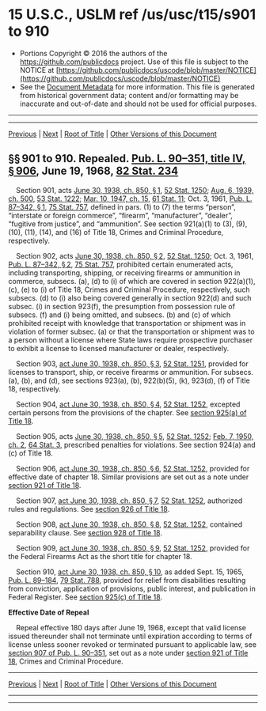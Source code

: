 ---
---

# 15 U.S.C., USLM ref /us/usc/t15/s901 to 910

* Portions Copyright © 2016 the authors of the https://github.com/publicdocs project.
  Use of this file is subject to the NOTICE at [https://github.com/publicdocs/uscode/blob/master/NOTICE](https://github.com/publicdocs/uscode/blob/master/NOTICE)
* See the [Document Metadata](././../../../..//README.md) for more information.
  This file is generated from historical government data; content and/or formatting may be inaccurate and out-of-date and should not be used for official purposes.

----------
----------

[Previous](./../../../..//us/usc/t15/ch18/m__us_usc_t15_ch18.md) | [Next](./../../../..//us/usc/t15/ch19/m__us_usc_t15_ch19.md) | [Root of Title](./../../../../) | [Other Versions of this Document](https://publicdocs.github.io/go/links?ns=uslm&ref=%2Fus%2Fusc%2Ft15%2Fs901+to+910)

## §§ 901 to 910. Repealed. [Pub. L. 90–351, title IV, § 906][/us/pl/90/351/s906], June 19, 1968, [82 Stat. 234][/us/stat/82/234]

    Section 901, acts [June 30, 1938, ch. 850, § 1][/us/act/1938-06-30/ch850/s1], [52 Stat. 1250][/us/stat/52/1250]; [Aug. 6, 1939, ch. 500][/us/act/1939-08-06/ch500], [53 Stat. 1222][/us/stat/53/1222]; [Mar. 10, 1947, ch. 15][/us/act/1947-03-10/ch15], [61 Stat. 11][/us/stat/61/11]; Oct. 3, 1961, [Pub. L. 87–342, § 1][/us/pl/87/342/s1], [75 Stat. 757][/us/stat/75/757], defined in pars. (1) to (7) the terms “person”, “interstate or foreign commerce”, “firearm”, “manufacturer”, “dealer”, “fugitive from justice”, and “ammunition”. See section 921(a)(1) to (3), (9), (10), (11), (14), and (16) of Title 18, Crimes and Criminal Procedure, respectively.

    Section 902, acts [June 30, 1938, ch. 850, § 2][/us/act/1938-06-30/ch850/s2], [52 Stat. 1250][/us/stat/52/1250]; Oct. 3, 1961, [Pub. L. 87–342, § 2][/us/pl/87/342/s2], [75 Stat. 757][/us/stat/75/757], prohibited certain enumerated acts, including transporting, shipping, or receiving firearms or ammunition in commerce, subsecs. (a), (d) to (i) of which are covered in section 922(a)(1), (c), (e) to (i) of Title 18, Crimes and Criminal Procedure, respectively, such subsecs. (d) to (i) also being covered generally in section 922(d) and such subsec. (i) in section 923(f), the presumption from possession rule of subsecs. (f) and (i) being omitted, and subsecs. (b) and (c) of which prohibited receipt with knowledge that transportation or shipment was in violation of former subsec. (a) or that the transportation or shipment was to a person without a license where State laws require prospective purchaser to exhibit a license to licensed manufacturer or dealer, respectively.

    Section 903, [act June 30, 1938, ch. 850, § 3][/us/act/1938-06-30/ch850/s3], [52 Stat. 1251][/us/stat/52/1251], provided for licenses to transport, ship, or receive firearms or ammunition. For subsecs. (a), (b), and (d), see sections 923(a), (b), 922(b)(5), (k), 923(d), (f) of Title 18, respectively.

    Section 904, [act June 30, 1938, ch. 850, § 4][/us/act/1938-06-30/ch850/s4], [52 Stat. 1252][/us/stat/52/1252], excepted certain persons from the provisions of the chapter. See [section 925(a) of Title 18][/us/usc/t18/s925/a].

    Section 905, acts [June 30, 1938, ch. 850, § 5][/us/act/1938-06-30/ch850/s5], [52 Stat. 1252][/us/stat/52/1252]; [Feb. 7, 1950, ch. 2][/us/act/1950-02-07/ch2], [64 Stat. 3][/us/stat/64/3], prescribed penalties for violations. See section 924(a) and (c) of Title 18.

    Section 906, [act June 30, 1938, ch. 850, § 6][/us/act/1938-06-30/ch850/s6], [52 Stat. 1252][/us/stat/52/1252], provided for effective date of chapter 18. Similar provisions are set out as a note under [section 921 of Title 18][/us/usc/t18/s921].

    Section 907, [act June 30, 1938, ch. 850, § 7][/us/act/1938-06-30/ch850/s7], [52 Stat. 1252][/us/stat/52/1252], authorized rules and regulations. See [section 926 of Title 18][/us/usc/t18/s926].

    Section 908, [act June 30, 1938, ch. 850, § 8][/us/act/1938-06-30/ch850/s8], [52 Stat. 1252][/us/stat/52/1252], contained separability clause. See [section 928 of Title 18][/us/usc/t18/s928].

    Section 909, [act June 30, 1938, ch. 850, § 9][/us/act/1938-06-30/ch850/s9], [52 Stat. 1252][/us/stat/52/1252], provided for the Federal Firearms Act as the short title for chapter 18.

    Section 910, [act June 30, 1938, ch. 850, § 10][/us/act/1938-06-30/ch850/s10], as added Sept. 15, 1965, [Pub. L. 89–184][/us/pl/89/184], [79 Stat. 788][/us/stat/79/788], provided for relief from disabilities resulting from conviction, application of provisions, public interest, and publication in Federal Register. See [section 925(c) of Title 18][/us/usc/t18/s925/c].

 __Effective Date of Repeal__ 

    Repeal effective 180 days after June 19, 1968, except that valid license issued thereunder shall not terminate until expiration according to terms of license unless sooner revoked or terminated pursuant to applicable law, see [section 907 of Pub. L. 90–351][/us/pl/90/351/s907], set out as a note under [section 921 of Title 18][/us/usc/t18/s921], Crimes and Criminal Procedure.

----------

[Previous](./../../../..//us/usc/t15/ch18/m__us_usc_t15_ch18.md) | [Next](./../../../..//us/usc/t15/ch19/m__us_usc_t15_ch19.md) | [Root of Title](./../../../../) | [Other Versions of this Document](https://publicdocs.github.io/go/links?ns=uslm&ref=%2Fus%2Fusc%2Ft15%2Fs901+to+910)

----------
----------

[/us/pl/90/351/s906]: https://publicdocs.github.io/go/links?ns=uslm&ref=%2Fus%2Fpl%2F90%2F351%2Fs906
[/us/stat/82/234]: https://publicdocs.github.io/go/links?ns=uslm&ref=%2Fus%2Fstat%2F82%2F234
[/us/act/1938-06-30/ch850/s1]: https://publicdocs.github.io/go/links?ns=uslm&ref=%2Fus%2Fact%2F1938-06-30%2Fch850%2Fs1
[/us/stat/52/1250]: https://publicdocs.github.io/go/links?ns=uslm&ref=%2Fus%2Fstat%2F52%2F1250
[/us/act/1939-08-06/ch500]: https://publicdocs.github.io/go/links?ns=uslm&ref=%2Fus%2Fact%2F1939-08-06%2Fch500
[/us/stat/53/1222]: https://publicdocs.github.io/go/links?ns=uslm&ref=%2Fus%2Fstat%2F53%2F1222
[/us/act/1947-03-10/ch15]: https://publicdocs.github.io/go/links?ns=uslm&ref=%2Fus%2Fact%2F1947-03-10%2Fch15
[/us/stat/61/11]: https://publicdocs.github.io/go/links?ns=uslm&ref=%2Fus%2Fstat%2F61%2F11
[/us/pl/87/342/s1]: https://publicdocs.github.io/go/links?ns=uslm&ref=%2Fus%2Fpl%2F87%2F342%2Fs1
[/us/stat/75/757]: https://publicdocs.github.io/go/links?ns=uslm&ref=%2Fus%2Fstat%2F75%2F757
[/us/act/1938-06-30/ch850/s2]: https://publicdocs.github.io/go/links?ns=uslm&ref=%2Fus%2Fact%2F1938-06-30%2Fch850%2Fs2
[/us/stat/52/1250]: https://publicdocs.github.io/go/links?ns=uslm&ref=%2Fus%2Fstat%2F52%2F1250
[/us/pl/87/342/s2]: https://publicdocs.github.io/go/links?ns=uslm&ref=%2Fus%2Fpl%2F87%2F342%2Fs2
[/us/stat/75/757]: https://publicdocs.github.io/go/links?ns=uslm&ref=%2Fus%2Fstat%2F75%2F757
[/us/act/1938-06-30/ch850/s3]: https://publicdocs.github.io/go/links?ns=uslm&ref=%2Fus%2Fact%2F1938-06-30%2Fch850%2Fs3
[/us/stat/52/1251]: https://publicdocs.github.io/go/links?ns=uslm&ref=%2Fus%2Fstat%2F52%2F1251
[/us/act/1938-06-30/ch850/s4]: https://publicdocs.github.io/go/links?ns=uslm&ref=%2Fus%2Fact%2F1938-06-30%2Fch850%2Fs4
[/us/stat/52/1252]: https://publicdocs.github.io/go/links?ns=uslm&ref=%2Fus%2Fstat%2F52%2F1252
[/us/usc/t18/s925/a]: https://publicdocs.github.io/go/links?ns=uslm&ref=%2Fus%2Fusc%2Ft18%2Fs925%2Fa
[/us/act/1938-06-30/ch850/s5]: https://publicdocs.github.io/go/links?ns=uslm&ref=%2Fus%2Fact%2F1938-06-30%2Fch850%2Fs5
[/us/stat/52/1252]: https://publicdocs.github.io/go/links?ns=uslm&ref=%2Fus%2Fstat%2F52%2F1252
[/us/act/1950-02-07/ch2]: https://publicdocs.github.io/go/links?ns=uslm&ref=%2Fus%2Fact%2F1950-02-07%2Fch2
[/us/stat/64/3]: https://publicdocs.github.io/go/links?ns=uslm&ref=%2Fus%2Fstat%2F64%2F3
[/us/act/1938-06-30/ch850/s6]: https://publicdocs.github.io/go/links?ns=uslm&ref=%2Fus%2Fact%2F1938-06-30%2Fch850%2Fs6
[/us/stat/52/1252]: https://publicdocs.github.io/go/links?ns=uslm&ref=%2Fus%2Fstat%2F52%2F1252
[/us/usc/t18/s921]: https://publicdocs.github.io/go/links?ns=uslm&ref=%2Fus%2Fusc%2Ft18%2Fs921
[/us/act/1938-06-30/ch850/s7]: https://publicdocs.github.io/go/links?ns=uslm&ref=%2Fus%2Fact%2F1938-06-30%2Fch850%2Fs7
[/us/stat/52/1252]: https://publicdocs.github.io/go/links?ns=uslm&ref=%2Fus%2Fstat%2F52%2F1252
[/us/usc/t18/s926]: https://publicdocs.github.io/go/links?ns=uslm&ref=%2Fus%2Fusc%2Ft18%2Fs926
[/us/act/1938-06-30/ch850/s8]: https://publicdocs.github.io/go/links?ns=uslm&ref=%2Fus%2Fact%2F1938-06-30%2Fch850%2Fs8
[/us/stat/52/1252]: https://publicdocs.github.io/go/links?ns=uslm&ref=%2Fus%2Fstat%2F52%2F1252
[/us/usc/t18/s928]: https://publicdocs.github.io/go/links?ns=uslm&ref=%2Fus%2Fusc%2Ft18%2Fs928
[/us/act/1938-06-30/ch850/s9]: https://publicdocs.github.io/go/links?ns=uslm&ref=%2Fus%2Fact%2F1938-06-30%2Fch850%2Fs9
[/us/stat/52/1252]: https://publicdocs.github.io/go/links?ns=uslm&ref=%2Fus%2Fstat%2F52%2F1252
[/us/act/1938-06-30/ch850/s10]: https://publicdocs.github.io/go/links?ns=uslm&ref=%2Fus%2Fact%2F1938-06-30%2Fch850%2Fs10
[/us/pl/89/184]: https://publicdocs.github.io/go/links?ns=uslm&ref=%2Fus%2Fpl%2F89%2F184
[/us/stat/79/788]: https://publicdocs.github.io/go/links?ns=uslm&ref=%2Fus%2Fstat%2F79%2F788
[/us/usc/t18/s925/c]: https://publicdocs.github.io/go/links?ns=uslm&ref=%2Fus%2Fusc%2Ft18%2Fs925%2Fc
[/us/pl/90/351/s907]: https://publicdocs.github.io/go/links?ns=uslm&ref=%2Fus%2Fpl%2F90%2F351%2Fs907
[/us/usc/t18/s921]: https://publicdocs.github.io/go/links?ns=uslm&ref=%2Fus%2Fusc%2Ft18%2Fs921



